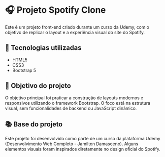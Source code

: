 # 🎧 Projeto Spotify Clone

Este é um projeto front-end criado durante um curso da Udemy, com o objetivo de replicar o layout e a experiência visual do site do Spotify.

## 🚀 Tecnologias utilizadas

- HTML5
- CSS3
- Bootstrap 5

## 🎯 Objetivo do projeto

O objetivo principal foi praticar a construção de layouts modernos e responsivos utilizando o framework Bootstrap. O foco está na estrutura visual, sem funcionalidades de backend ou JavaScript dinâmico.

## 📚 Base do projeto

Este projeto foi desenvolvido como parte de um curso da plataforma Udemy (Desenvolvimento Web Completo - Jamilton Damasceno). Alguns elementos visuais foram inspirados diretamente no design oficial do Spotify.



